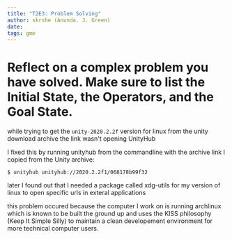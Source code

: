 ```yaml
---
title: "T2E3: Problem Solving"
author: skrshe (Anunda. J. Green)
date:
tags: gme
---
```


# Reflect on a complex problem you have solved. Make sure to list the Initial State, the Operators, and the Goal State.

while trying to get the `unity-2020.2.2f` version for linux from the unity
download archive the link wasn't opening UnityHub

I fixed this by running unityhub from the commandline with the archive link I
copied from the Unity archive:
```console
$ unityhub unityhub://2020.2.2f1/068178b99f32
```

later I found out that I needed a package called xdg-utils for my version of
linux to open specific urls in exteral applications

this problem occured because the computer I work on is running archlinux which
is known to be built the ground up and uses the KISS philosophy (Keep It Simple
Silly) to maintain a clean developement environment for more technical computer
users.
